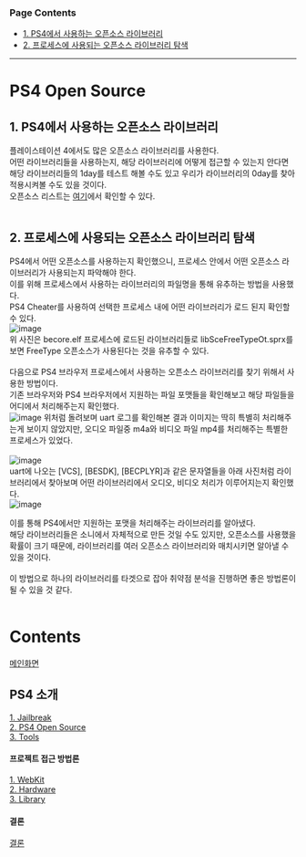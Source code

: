   ### Page Contents <!-- omit in toc -->
- [1. PS4에서 사용하는 오픈소스 라이브러리](#1-ps4에서-사용하는-오픈소스-라이브러리)
- [2. 프로세스에 사용되는 오픈소스 라이브러리 탐색](#2-프로세스에-사용되는-오픈소스-라이브러리-탐색)

---
# PS4 Open Source <!-- omit in toc -->
## 1. PS4에서 사용하는 오픈소스 라이브러리
플레이스테이션 4에서도 많은 오픈소스 라이브러리를 사용한다.<br>
어떤 라이브러리들을 사용하는지, 해당 라이브러리에 어떻게 접근할 수 있는지 안다면 해당 라이브러리들의 1day를 테스트 해볼 수도 있고 우리가 라이브러리의 0day를 찾아 적용시켜볼 수도 있을 것이다.<br>
오픈소스 리스트는 [여기](https://doc.dl.playstation.net/doc/ps4-oss/index.html)에서 확인할 수 있다.<br><br>

## 2. 프로세스에 사용되는 오픈소스 라이브러리 탐색
PS4에서 어떤 오픈소스를 사용하는지 확인했으니, 프로세스 안에서 어떤 오픈소스 라이브러리가 사용되는지 파악해야 한다.<br>
이를 위해 프로세스에서 사용하는 라이브러리의 파일명을 통해 유추하는 방법을 사용했다.<br>PS4 Cheater를 사용하여 선택한 프로세스 내에 어떤 라이브러리가 로드 된지 확인할 수 있다.
<br>![image](https://user-images.githubusercontent.com/39231485/101725475-15605c80-3af4-11eb-8cfc-812761b34ce9.png)<br>
위 사진은 becore.elf 프로세스에 로드된 라이브러리들로 libSceFreeTypeOt.sprx를 보면 FreeType 오픈소스가 사용된다는 것을 유추할 수 있다.<br><br>
다음으로 PS4 브라우저 프로세스에서 사용하는 오픈소스 라이브러리를 찾기 위해서 사용한 방법이다.<br>
기존 브라우저와 PS4 브라우저에서 지원하는 파일 포맷들을 확인해보고 해당 파일들을 어디에서 처리해주는지 확인했다.<br>
![image](https://user-images.githubusercontent.com/39231485/101726372-c3b8d180-3af5-11eb-84c8-fa6afd5443a6.png)
위처럼 돌려보며 uart 로그를 확인해본 결과 이미지는 딱히 특별히 처리해주는게 보이지 않았지만, 오디오 파일중 m4a와 비디오 파일 mp4를 처리해주는 특별한 프로세스가 있었다.<br><br>
![image](https://user-images.githubusercontent.com/39231485/101726793-8a349600-3af6-11eb-87a1-9b7c578c2bd2.png)<br>
uart에 나오는 [VCS], [BESDK], [BECPLYR]과 같은 문자열들을 아래 사진처럼 라이브러리에서 찾아보며 어떤 라이브러리에서 오디오, 비디오 처리가 이루어지는지 확인했다.<br>
![image](https://user-images.githubusercontent.com/39231485/101728318-953cf580-3af9-11eb-88df-5446d473f891.png)<br>

이를 통해 PS4에서만 지원하는 포맷을 처리해주는 라이브러리를 알아냈다.<br>
해당 라이브러리들은 소니에서 자체적으로 만든 것일 수도 있지만, 오픈소스를 사용했을 확률이 크기 때문에, 라이브러리를 여러 오픈소스 라이브러리와 매치시키면 알아낼 수 있을 것이다.<br><br>
이 방법으로 하나의 라이브러리를 타겟으로 잡아 취약점 분석을 진행하면 좋은 방법론이 될 수 있을 것 같다.<br><br>


# Contents <!-- omit in toc -->
[메인화면](https://github.com/Hacker-s-PlayStation/PlayStation4-Hacking-Guideline/blob/main/README.md)<br>

## PS4 소개 <!-- omit in toc -->
[1. Jailbreak](https://github.com/Hacker-s-PlayStation/PlayStation4-Hacking-Guideline/blob/main/1_introduction/Jailbreak.md)<br>
[2. PS4 Open Source](https://github.com/Hacker-s-PlayStation/PlayStation4-Hacking-Guideline/blob/main/1_introduction/PS4_Open_Source.md)<br>
[3. Tools](https://github.com/Hacker-s-PlayStation/PlayStation4-Hacking-Guideline/blob/main/1_introduction/Tools.md)<br>

#### 프로젝트 접근 방법론 <!-- omit in toc -->
[1. WebKit](https://github.com/Hacker-s-PlayStation/PlayStation4-Hacking-Guideline/blob/main/2_methodology/WebKit.md)<br>
[2. Hardware](https://github.com/Hacker-s-PlayStation/PlayStation4-Hacking-Guideline/blob/main/2_methodology/Hardware.md)<br>
[3. Library](https://github.com/Hacker-s-PlayStation/PlayStation4-Hacking-Guideline/blob/main/2_methodology/Library.md)<br>

#### 결론 <!-- omit in toc -->
[결론](https://github.com/Hacker-s-PlayStation/PlayStation4-Hacking-Guideline/blob/main/3_conclusion/Conclusion.md)<br>
